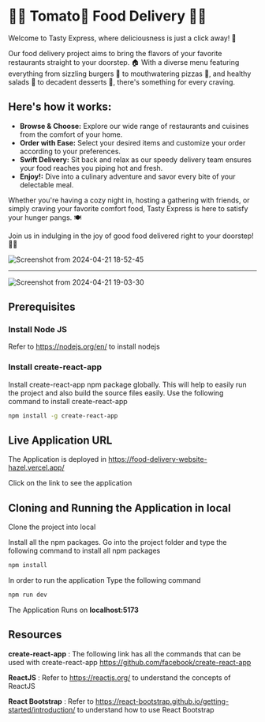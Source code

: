 # 🚚🍔 Tomato🍅 Food Delivery 🍕🛵

Welcome to Tasty Express, where deliciousness is just a click away! 🎉

Our food delivery project aims to bring the flavors of your favorite restaurants straight to your doorstep. 🏠 With a diverse menu featuring everything from sizzling burgers 🍔 to mouthwatering pizzas 🍕, and healthy salads 🥗 to decadent desserts 🍰, there's something for every craving.

## Here's how it works:

- **Browse & Choose:** Explore our wide range of restaurants and cuisines from the comfort of your home.
- **Order with Ease:** Select your desired items and customize your order according to your preferences.
- **Swift Delivery:** Sit back and relax as our speedy delivery team ensures your food reaches you piping hot and fresh.
- **Enjoy!:** Dive into a culinary adventure and savor every bite of your delectable meal.

Whether you're having a cozy night in, hosting a gathering with friends, or simply craving your favorite comfort food, Tasty Express is here to satisfy your hunger pangs. 🍽️

Join us in indulging in the joy of good food delivered right to your doorstep! 🚪✨

![Screenshot from 2024-04-21 18-52-45](https://github.com/Vaibhav-kesarwani/Food-delivery-website/assets/116189379/2c90e092-13cc-4cb2-8105-2664cca094e7)

<hr />

![Screenshot from 2024-04-21 19-03-30](https://github.com/Vaibhav-kesarwani/Food-delivery-website/assets/116189379/90733faa-7d31-4338-9af1-302f0d928b3b)

## Prerequisites

### Install Node JS
Refer to https://nodejs.org/en/ to install nodejs

### Install create-react-app
Install create-react-app npm package globally. This will help to easily run the project and also build the source files easily. Use the following command to install create-react-app

```bash
npm install -g create-react-app
```
## Live Application URL

The Application is deployed in https://food-delivery-website-hazel.vercel.app/

Click on the link to see the application

## Cloning and Running the Application in local

Clone the project into local

Install all the npm packages. Go into the project folder and type the following command to install all npm packages

```bash
npm install
```

In order to run the application Type the following command

```bash
npm run dev
```

The Application Runs on **localhost:5173**

## Resources

**create-react-app** : The following link has all the commands that can be used with create-react-app
https://github.com/facebook/create-react-app

**ReactJS** : Refer to https://reactjs.org/ to understand the concepts of ReactJS

**React Bootstrap** : Refer to https://react-bootstrap.github.io/getting-started/introduction/ to understand how to use React Bootstrap
